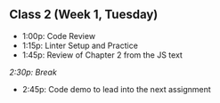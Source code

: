 ## Class 2 (Week 1, Tuesday)

* 1:00p: Code Review
* 1:15p: Linter Setup and Practice
* 1:45p: Review of Chapter 2 from the JS text

*2:30p: Break*

* 2:45p: Code demo to lead into the next assignment

